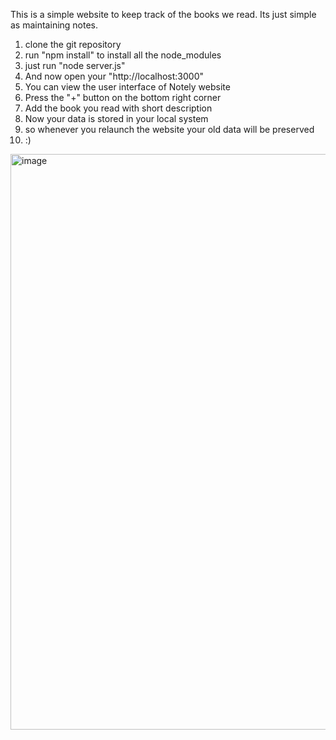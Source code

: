 This is a simple website to keep track of the books we read.
Its just simple as maintaining notes.

1) clone the git repository
2) run "npm install" to install all the node_modules
3) just run "node server.js"
4) And now open your "http://localhost:3000"
5) You can view the user interface of Notely website
6) Press the "+" button on the bottom right corner
7) Add the book you read with short description
8) Now your data is stored in your local system
9) so whenever you relaunch the website your old data will be preserved
10) :)

<img width="1900" height="921" alt="image" src="https://github.com/user-attachments/assets/87eb7269-faa8-4a57-8460-a33a4ec9e4e9" />

